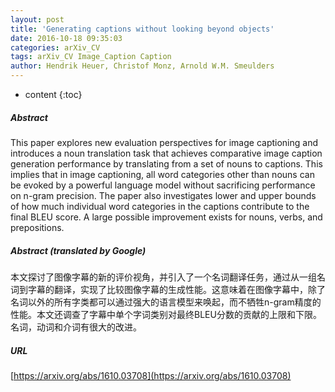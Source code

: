 ```yaml
---
layout: post
title: 'Generating captions without looking beyond objects'
date: 2016-10-18 09:35:03
categories: arXiv_CV
tags: arXiv_CV Image_Caption Caption
author: Hendrik Heuer, Christof Monz, Arnold W.M. Smeulders
---
```


* content
{:toc}

##### Abstract
This paper explores new evaluation perspectives for image captioning and introduces a noun translation task that achieves comparative image caption generation performance by translating from a set of nouns to captions. This implies that in image captioning, all word categories other than nouns can be evoked by a powerful language model without sacrificing performance on n-gram precision. The paper also investigates lower and upper bounds of how much individual word categories in the captions contribute to the final BLEU score. A large possible improvement exists for nouns, verbs, and prepositions.

##### Abstract (translated by Google)
本文探讨了图像字幕的新的评价视角，并引入了一个名词翻译任务，通过从一组名词到字幕的翻译，实现了比较图像字幕的生成性能。这意味着在图像字幕中，除了名词以外的所有字类都可以通过强大的语言模型来唤起，而不牺牲n-gram精度的性能。本文还调查了字幕中单个字词类别对最终BLEU分数的贡献的上限和下限。名词，动词和介词有很大的改进。

##### URL
[https://arxiv.org/abs/1610.03708](https://arxiv.org/abs/1610.03708)

